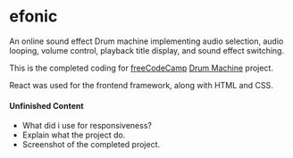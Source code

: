 # efonic

An online sound effect Drum machine implementing audio selection, audio looping, volume control, playback title display, and sound effect switching. 

This is the completed coding for [freeCodeCamp](https://www.freecodecamp.org) [Drum Machine](https://www.freecodecamp.org/learn/front-end-libraries/front-end-libraries-projects/build-a-drum-machine) project.

React was used for the frontend framework, along with HTML and CSS.

#### Unfinished Content
- What did i use for responsiveness?
- Explain what the project do.
- Screenshot of the completed project.



